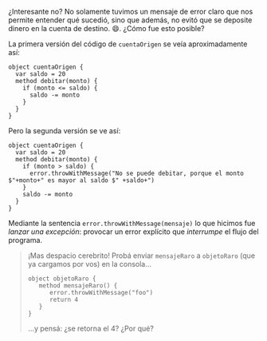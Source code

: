 ¿Interesante no? No solamente tuvimos un mensaje de error claro que nos permite entender qué sucedió, sino que además, no evitó que se deposite dinero en la cuenta de destino. :smile:. ¿Cómo fue esto posible?

La primera versión del código de `cuentaOrigen` se veía aproximadamente así: 

```wollok
object cuentaOrigen {
  var saldo = 20
  method debitar(monto) {
    if (monto <= saldo) {
      saldo -= monto
    }
  }
}
```

Pero la segunda versión se ve así:

```wollok
object cuentaOrigen {
  var saldo = 20
  method debitar(monto) {
    if (monto > saldo) {
      error.throwWithMessage("No se puede debitar, porque el monto $"+monto+" es mayor al saldo $" +saldo+")
    }
    saldo -= monto
  }
}
```

Mediante la sentencia `error.throwWithMessage(mensaje)` lo que hicimos fue _lanzar una excepción_: provocar un error explícito que _interrumpe_ el flujo del programa. 

> ¡Mas despacio cerebrito! Probá enviar `mensajeRaro` a `objetoRaro` (que ya cargamos por vos) en la consola...
> 
> ```
> object objetoRaro {
>    method mensajeRaro() {
>       error.throwWithMessage("foo")
>       return 4
>    } 
> }
> ```
> 
> ...y pensá: ¿se retorna el 4? ¿Por qué?


